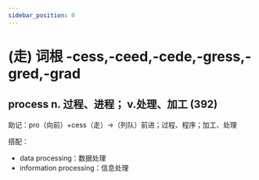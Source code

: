 ```yaml
---
sidebar_position: 0
---
```

# (走) 词根 -cess,-ceed,-cede,-gress,-gred,-grad

## process n. 过程、进程； v.处理、加工  (392)

助记：pro（向前）+cess（走）→（列队）前进；过程、程序；加工、处理

搭配：
- data processing：数据处理 
- information processing：信息处理